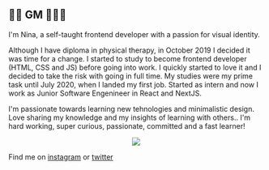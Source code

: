## 👋🏻 GM 👩🏻‍💻

I'm Nina, a self-taught frontend developer with a passion for visual identity.

Although I have diploma in physical therapy, in October 2019 I decided it was time for a change. I started to study to become frontend developer (HTML, CSS and JS) before going into work. I quickly started to love it and I decided to take the risk with going in full time. My studies were my prime task until July 2020, when I landed my first job. Started as intern and now I work as Junior Software Engenineer in React and NextJS. 

I'm passionate towards learning new tehnologies and minimalistic design. Love sharing my knowledge and my insights of learning with others.. I'm hard working, super curious, passionate, committed and a fast learner!

<p align="center">
  <a href="https://skillicons.dev">
    <img src="https://skillicons.dev/icons?i=git,github,html,css,sass,md,js,react,nextjs,figma,discord,vscode" />
  </a>
</p>

Find me on [instagram](https://instagram.com/nina.codes) or [twitter](https://twitter.com/ninaxweb3)

